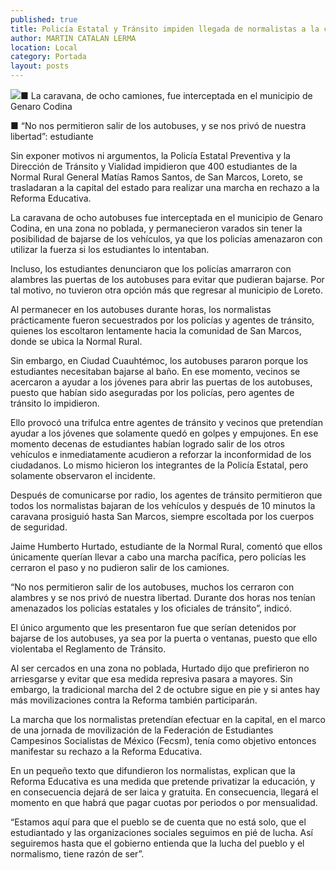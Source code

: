 ```yaml
---
published: true
title: Policía Estatal y Tránsito impiden llegada de normalistas a la capital
author: MARTIN CATALAN LERMA
location: Local
category: Portada
layout: posts
---
```


![](http://i.imgur.com/lY69sNRm.jpg)■ La caravana, de ocho camiones, fue interceptada en el municipio de Genaro Codina

■ “No nos permitieron salir de los autobuses, y se nos privó de nuestra libertad”: estudiante

Sin exponer motivos ni argumentos, la Policía Estatal Preventiva y la Dirección de Tránsito y Vialidad impidieron que 400 estudiantes de la Normal Rural General Matías Ramos Santos, de San Marcos, Loreto, se trasladaran a la capital del estado para realizar una marcha en rechazo a la Reforma Educativa.

La caravana de ocho autobuses fue interceptada en el municipio de Genaro Codina, en una zona no poblada, y permanecieron varados sin tener la posibilidad de bajarse de los vehículos, ya que los policías amenazaron con utilizar la fuerza si los estudiantes lo intentaban.

Incluso, los estudiantes denunciaron que los policías amarraron con alambres las puertas de los autobuses para evitar que pudieran bajarse. Por tal motivo, no tuvieron otra opción más que regresar al municipio de Loreto.

Al permanecer en los autobuses durante horas, los normalistas prácticamente fueron secuestrados por los policías y agentes de tránsito, quienes los escoltaron lentamente hacia la comunidad de San Marcos, donde se ubica la Normal Rural.

Sin embargo, en Ciudad Cuauhtémoc, los autobuses pararon porque los estudiantes necesitaban bajarse al baño. En ese momento, vecinos se acercaron a ayudar a los jóvenes para abrir las puertas de los autobuses, puesto que habían sido aseguradas por los policías, pero agentes de tránsito lo impidieron.

Ello provocó una trifulca entre agentes de tránsito y vecinos que pretendían ayudar a los jóvenes que solamente quedó en golpes y empujones. En ese momento decenas de estudiantes habían logrado salir de los otros vehículos e inmediatamente acudieron a  reforzar la inconformidad de los ciudadanos. Lo mismo hicieron los integrantes de la Policía Estatal, pero solamente observaron el incidente.

Después de comunicarse por radio, los agentes de tránsito permitieron que todos los normalistas bajaran de los vehículos y después de 10 minutos la caravana prosiguió hasta San Marcos, siempre escoltada por los cuerpos de seguridad.

Jaime Humberto Hurtado, estudiante de la Normal Rural, comentó que ellos únicamente querían llevar a cabo una marcha pacífica, pero policías les cerraron el paso y no pudieron salir de los camiones.

“No nos permitieron salir de los autobuses, muchos los cerraron con alambres y se nos privó de nuestra libertad. Durante dos horas nos tenían amenazados los policías estatales y los oficiales de tránsito”, indicó.

El único argumento que les presentaron fue que serían detenidos por bajarse de los autobuses, ya sea por la puerta o ventanas, puesto que ello violentaba el Reglamento de Tránsito.

Al ser cercados en una zona no poblada, Hurtado dijo que prefirieron no arriesgarse y evitar que esa medida represiva pasara a mayores. Sin embargo, la tradicional marcha del 2 de octubre sigue en pie y si antes hay más movilizaciones contra la Reforma también participarán.

La marcha que los normalistas pretendían efectuar en la capital, en el marco de una jornada de movilización de la Federación de Estudiantes Campesinos Socialistas de México (Fecsm), tenía como objetivo entonces manifestar su rechazo a la Reforma Educativa.

En un pequeño texto que difundieron los normalistas, explican que la Reforma Educativa es una medida que pretende privatizar la educación, y en consecuencia dejará de ser laica y gratuita. En consecuencia, llegará el momento en que habrá que pagar cuotas por periodos o por mensualidad.

“Estamos aquí para que el pueblo se de cuenta que no está solo, que el estudiantado y las organizaciones sociales seguimos en pié de lucha. Así seguiremos hasta que el gobierno entienda que la lucha del pueblo y el normalismo, tiene razón de ser”.
